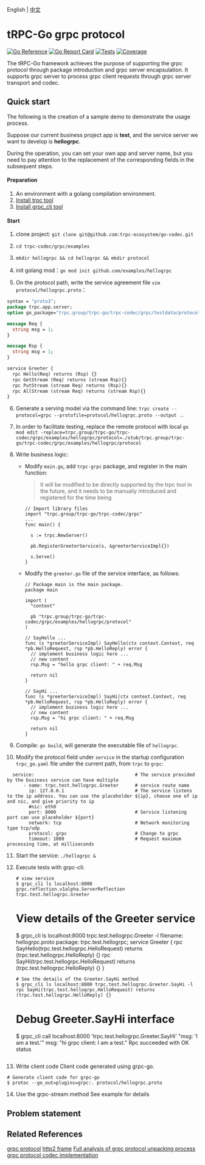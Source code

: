 English | [中文](README.zh_CN.md)

# tRPC-Go grpc protocol

[![Go Reference](https://pkg.go.dev/badge/trpc.group/trpc-go/trpc-codec/grpc.svg)](https://pkg.go.dev/trpc.group/trpc-go/trpc-codec/grpc)
[![Go Report Card](https://goreportcard.com/badge/trpc.group/trpc-go/trpc-codec/grpc)](https://goreportcard.com/report/trpc.group/trpc-go/trpc-codec/grpc)
[![Tests](https://github.com/trpc-ecosystem/go-codec/actions/workflows/grpc.yml/badge.svg)](https://github.com/trpc-ecosystem/go-codec/actions/workflows/grpc.yml)
[![Coverage](https://codecov.io/gh/trpc-ecosystem/go-codec/branch/main/graph/badge.svg?flag=grpc&precision=2)](https://app.codecov.io/gh/trpc-ecosystem/go-codec/tree/main/grpc)

The tRPC-Go framework achieves the purpose of supporting the grpc protocol through package introduction and grpc server encapsulation. It supports grpc server to process grpc client requests through grpc server transport and codec.

## Quick start

The following is the creation of a sample demo to demonstrate the usage process.

Suppose our current business project app is **test**, and the service server we want to develop is **hellogrpc**.

During the operation, you can set your own app and server name, but you need to pay attention to the replacement of the corresponding fields in the subsequent steps.

#### Preparation

1. An environment with a golang compilation environment.
4. [Install trpc tool](https://github.com/trpc-group/trpc-cmdline)
5. [Install grpc_cli tool](https://grpc.github.io/grpc/core/md_doc_command_line_tool.html)

#### Start

1. clone project: `git clone git@github.com:trpc-ecosystem/go-codec.git`

2. `cd trpc-codec/grpc/examples`

3. `mkdir hellogrpc && cd hellogrpc && mkdir protocol`

4.  init golang mod：`go mod init github.com/examples/hellogrpc`

5. On the protocol path, write the service agreement file `vim protocol/hellogrpc.proto`：

```proto
syntax = "proto3";  
package trpc.app.server;
option go_package="trpc.group/trpc-go/trpc-codec/grpc/testdata/protocols/streams";

message Req {
  string msg = 1;
}

message Rsp {
  string msg = 1;
}

service Greeter {
  rpc Hello(Req) returns (Rsp) {}
  rpc GetStream (Req) returns (stream Rsp){}
  rpc PutStream (stream Req) returns (Rsp){}
  rpc AllStream (stream Req) returns (stream Rsp){}
}
```

6. Generate a serving model via the command line: `trpc create --protocol=grpc --protofile=protocol/hellogrpc.proto --output .`.
7. In order to facilitate testing, replace the remote protocol with local `go mod edit -replace=trpc.group/trpc-go/trpc-codec/grpc/examples/hellogrpc/protocol=./stub/trpc.group/trpc-go/trpc-codec/grpc/examples/hellogrpc/protocol`

8. Write business logic:

    - Modify `main.go`, add `trpc-grpc` package, and register in the main function:

      > It will be modified to be directly supported by the trpc tool in the future, and it needs to be manually introduced and registered for the time being

      ```
      // Import library files
      import "trpc.group/trpc-go/trpc-codec/grpc"
      ...
      func main() {
      
      	s := trpc.NewServer()
      
      	pb.RegisterGreeterService(s, &greeterServiceImpl{})
      
      	s.Serve()
      }
      ```
      
    - Modify the `greeter.go` file of the service interface, as follows:

      ```
      // Package main is the main package.
      package main
      
      import (
      	"context"
      
      	pb "trpc.group/trpc-go/trpc-codec/grpc/examples/hellogrpc/protocol"
      )
      
      // SayHello ...
      func (s *greeterServiceImpl) SayHello(ctx context.Context, req *pb.HelloRequest, rsp *pb.HelloReply) error {
      	// implement business logic here ...
      	// new content
      	rsp.Msg = "hello grpc client: " + req.Msg
      
      	return nil
      }
      
      // SayHi ...
      func (s *greeterServiceImpl) SayHi(ctx context.Context, req *pb.HelloRequest, rsp *pb.HelloReply) error {
      	// implement business logic here ...
      	// new content
      	rsp.Msg = "hi grpc client: " + req.Msg
      
      	return nil
      }
      ```

9. Compile: `go build`, will generate the executable file of `hellogrpc`.

10. Modify the protocol field under `service` in the startup configuration `trpc_go.yaml` file under the current path, from `trpc` to `grpc`:

  ```
    service:                                     # The service provided by the business service can have multiple
        - name: trpc.test.hellogrpc.Greeter      # service route name
          ip: 127.0.0.1                          # The service listens to the ip address. You can use the placeholder ${ip}, choose one of ip and nic, and give priority to ip
          #nic: eth0
          port: 8000                             # Service listening port can use placeholder ${port}
          network: tcp                           # Network monitoring type tcp/udp
          protocol: grpc                         # Change to grpc
          timeout: 1000                          # Request maximum processing time, at milliseconds
  ```

11. Start the service: `./hellogrpc &`

12. Execute tests with grpc-cli:

    ```
    # view service
    $ grpc_cli ls localhost:8000
    grpc.reflection.v1alpha.ServerReflection
    trpc.test.hellogrpc.Greeter
    ```
    # View details of the Greeter service
    $ grpc_cli ls localhost:8000 trpc.test.hellogrpc.Greeter -l
    filename: hellogrpc.proto
    package: trpc.test.hellogrpc;
    service Greeter {
      rpc SayHello(trpc.test.hellogrpc.HelloRequest) returns (trpc.test.hellogrpc.HelloReply) {}
      rpc SayHi(trpc.test.hellogrpc.HelloRequest) returns (trpc.test.hellogrpc.HelloReply) {}
    }
    ```
    # See the details of the Greeter.SayHi method
    $ grpc_cli ls localhost:8000 trpc.test.hellogrpc.Greeter.SayHi -l
    rpc SayHi(trpc.test.hellogrpc.HelloRequest) returns (trpc.test.hellogrpc.HelloReply) {}
    ```
    # Debug Greeter.SayHi interface
    $ grpc_cli call localhost:8000 'trpc.test.hellogrpc.Greeter.SayHi' "msg: 'I am a test.'"
    msg: "hi grpc client: I am a test."
    Rpc succeeded with OK status
    ```

13. Write client code
Client code generated using grpc-go.
```
# Generate client code for grpc-go
$ protoc --go_out=plugins=grpc:. protocol/hellogrpc.proto
```

14. Use the grpc-stream method
See example for details

## Problem statement

## Related References

[grpc protocol](https://github.com/grpc/grpc/blob/master/doc/PROTOCOL-HTTP2.md)
[http2 frame](https://http2.github.io/http2-spec/#FramingLayer)
[Full analysis of grpc protocol unpacking process](https://zhuanlan.zhihu.com/p/86075992)
[grpc protocol codec implementation](https://zhuanlan.zhihu.com/p/85176945)
